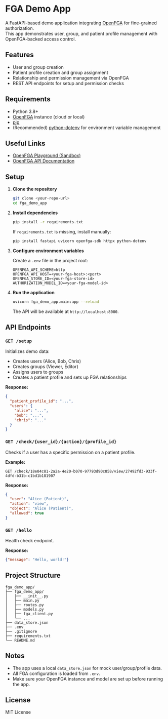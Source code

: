 # FGA Demo App

A FastAPI-based demo application integrating [OpenFGA](https://openfga.dev/) for fine-grained authorization.  
This app demonstrates user, group, and patient profile management with OpenFGA-backed access control.

## Features

- User and group creation
- Patient profile creation and group assignment
- Relationship and permission management via OpenFGA
- REST API endpoints for setup and permission checks

## Requirements

- Python 3.8+
- [OpenFGA](https://openfga.dev/) instance (cloud or local)
- [pip](https://pip.pypa.io/)
- (Recommended) [python-dotenv](https://pypi.org/project/python-dotenv/) for environment variable management

## Useful Links

- [OpenFGA Playground (Sandbox)](https://play.fga.dev/sandbox)
- [OpenFGA API Documentation](https://openfga.dev/api/)

## Setup

1. **Clone the repository**

    ```sh
    git clone <your-repo-url>
    cd fga_demo_app
    ```

2. **Install dependencies**

    ```sh
    pip install -r requirements.txt
    ```

    If `requirements.txt` is missing, install manually:

    ```sh
    pip install fastapi uvicorn openfga-sdk httpx python-dotenv
    ```

3. **Configure environment variables**

    Create a `.env` file in the project root:

    ```
    OPENFGA_API_SCHEME=http
    OPENFGA_API_HOST=<your-fga-host>:<port>
    OPENFGA_STORE_ID=<your-fga-store-id>
    AUTHORIZATION_MODEL_ID=<your-fga-model-id>
    ```

4. **Run the application**

    ```sh
    uvicorn fga_demo_app.main:app --reload
    ```

    The API will be available at `http://localhost:8000`.

## API Endpoints

### `GET /setup`

Initializes demo data:
- Creates users (Alice, Bob, Chris)
- Creates groups (Viewer, Editor)
- Assigns users to groups
- Creates a patient profile and sets up FGA relationships

**Response:**
```json
{
  "patient_profile_id": "...",
  "users": {
    "alice": "...",
    "bob": "...",
    "chris": "..."
  }
}
```

### `GET /check/{user_id}/{action}/{profile_id}`

Checks if a user has a specific permission on a patient profile.

**Example:**
```
GET /check/18e04c81-2a2a-4e20-b070-97793d90c858/view/27492fd3-933f-4dfd-b31b-c1bd1b181907
```

**Response:**
```json
{
  "user": "Alice (Patient)",
  "action": "view",
  "object": "Alice (Patient)",
  "allowed": true
}
```

### `GET /hello`

Health check endpoint.

**Response:**
```json
{"message": "Hello, world!"}
```

## Project Structure

```
fga_demo_app/
├── fga_demo_app/
│   ├── __init__.py
│   ├── main.py
│   ├── routes.py
│   ├── models.py
│   ├── fga_client.py
│   └── ...
├── data_store.json
├── .env
├── .gitignore
├── requirements.txt
└── README.md
```

## Notes

- The app uses a local `data_store.json` for mock user/group/profile data.
- All FGA configuration is loaded from `.env`.
- Make sure your OpenFGA instance and model are set up before running the app.

## License

MIT License

